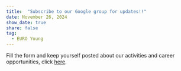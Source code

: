 ```yaml
---
title:  "Subscribe to our Google group for updates!!"
date: November 26, 2024
show_date: true
share: false
tag:
  - EURO Young
---
```


Fill the form and keep yourself posted about our activities and career opportunities, click [here](https://optimization-online.org/?p=26186).

